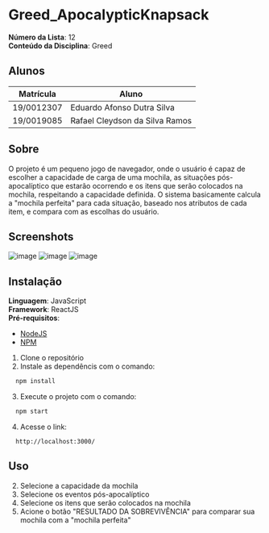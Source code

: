 # Greed_ApocalypticKnapsack

**Número da Lista**: 12<br>
**Conteúdo da Disciplina**: Greed<br>

## Alunos
|Matrícula | Aluno |
| -- | -- |
| 19/0012307  |  Eduardo Afonso Dutra Silva |
| 19/0019085  |  Rafael Cleydson da Silva Ramos |

## Sobre 
O projeto é um pequeno jogo de navegador, onde o usuário é capaz de escolher a capacidade de carga de uma mochila, as situações pós-apocalíptico que estarão ocorrendo e os itens que serão colocados na mochila, respeitando a capacidade definida. O sistema basicamente calcula a "mochila perfeita" para cada situação, baseado nos atributos de cada item, e compara com as escolhas do usuário.

## Screenshots
![image](https://user-images.githubusercontent.com/54921791/157148011-6f2c0cf2-c5f7-42ad-ae92-4c887f1ee237.png)
![image](https://user-images.githubusercontent.com/54921791/157148164-28390ed5-926a-4572-bfaf-7809f0d9948a.png)
![image](https://user-images.githubusercontent.com/54921791/157148218-34110458-ff1b-45c7-be30-2b422cd42c5c.png)


## Instalação 
**Linguagem**: JavaScript<br>
**Framework**: ReactJS<br>
**Pré-requisitos**:
- [NodeJS](https://nodejs.org/en/)
- [NPM](https://www.npmjs.com/)

1. Clone o repositório
2. Instale as dependêncis com o comando:
```bash
  npm install
  ```
3. Execute o projeto com o comando:
```bash
  npm start
  ```
4. Acesse o link:
```
  http://localhost:3000/
  ```

## Uso 
2. Selecione a capacidade da mochila
3. Selecione os eventos pós-apocalíptico
4. Selecione os itens que serão colocados na mochila
5. Acione o botão "RESULTADO DA SOBREVIVÊNCIA" para comparar sua mochila com a "mochila perfeita"
